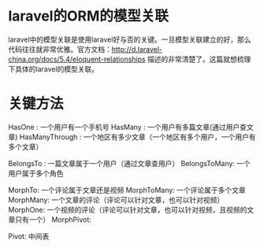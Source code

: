# laravel的ORM的模型关联

laravel中的模型关联是使用laravel好与否的关键。一旦模型关联建立的好，那么代码往往就非常优雅。官方文档：http://d.laravel-china.org/docs/5.4/eloquent-relationships 描述的非常清楚了。这篇就想梳理下具体的laravel的模型关联。

# 关键方法

HasOne : 一个用户有一个手机号
HasMany : 一个用户有多篇文章(通过用户查文章)
HasManyThrough : 一个地区有多少文章（一个地区有多个用户，一个用户有多个文章）

BelongsTo : 一篇文章属于一个用户（通过文章查用户）
BelongsToMany: 一个用户属于多个角色

MorphTo: 一个评论属于文章还是视频
MorphToMany: 一个评论属于多个文章
MorphMany: 一个文章的评论（评论可以针对文章，也可以针对视频）
MorphOne: 一个视频的评论（评论可以针对文章，也可以针对视频，且视频的文章只有一个）
MorphPivot:

Pivot: 中间表
